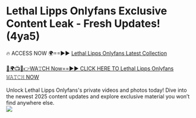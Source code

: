 # Lethal Lipps Onlyfans Exclusive Content Leak - Fresh Updates! (4ya5)

🔥 ACCESS NOW 🌍==►► <a href="https://tinyurl.com/kvy9nzfs" rel="nofollow">Lethal Lipps Onlyfans Latest Collection</a>
<br><br>
[🔴🌍📺📱👉WA𝚃CH Now==►► CLICK HERE TO Lethal Lipps Onlyfans 𝚆𝙰𝚃𝙲𝙷 NOW](https://tinyurl.com/kvy9nzfs)
<br><br>
Unlock Lethal Lipps Onlyfans's private videos and photos today! Dive into the newest 2025 content updates and explore exclusive material you won’t find anywhere else.
<br>
<a href="https://tinyurl.com/kvy9nzfs" rel="nofollow" data-target="animated-image.originalLink"><img src="https://camo.githubusercontent.com/8a4f000d20f83aca3bf7ec5f350d767afa0574a8a352519fd8cfa583a6f93a33/68747470733a2f2f692e696d6775722e636f6d2f644a486b345a712e676966" data-canonical-src="https://i.imgur.com/dJHk4Zq.gif" style="max-width: 100%; display: inline-block;" data-target="animated-image.originalImage"></a>
<br>
